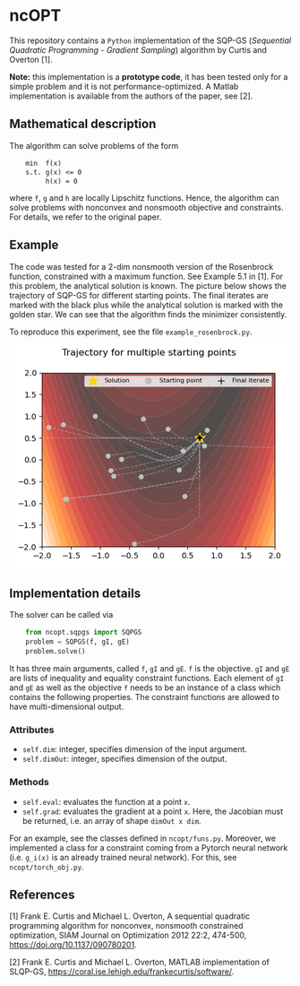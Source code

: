 # ncOPT
This repository contains a `Python` implementation of the SQP-GS (*Sequential Quadratic Programming - Gradient Sampling*) algorithm by Curtis and Overton [1]. 

**Note:** this implementation is a **prototype code**, it has been tested only for a simple problem and it is not performance-optimized. A Matlab implementation is available from the authors of the paper, see [2].

## Mathematical description

The algorithm can solve problems of the form

```
    min  f(x)
    s.t. g(x) <= 0
         h(x) = 0
```

where `f`, `g` and `h` are locally Lipschitz functions. Hence, the algorithm can solve problems with nonconvex and nonsmooth objective and constraints. For details, we refer to the original paper.

## Example

The code was tested for a 2-dim nonsmooth version of the Rosenbrock function, constrained with a maximum function. See Example 5.1 in [1]. For this problem, the analytical solution is known. The picture below shows the trajectory of SQP-GS for different starting points. The final iterates are marked with the black plus while the analytical solution is marked with the golden star. We can see that the algorithm finds the minimizer consistently.

To reproduce this experiment, see the file `example_rosenbrock.py`.

![SQP-GS trajectories for a 2-dim example](data/img/rosenbrock.png "SQP-GS trajectories for a 2-dim example")


## Implementation details
The solver can be called via 

```python
    from ncopt.sqpgs import SQPGS
    problem = SQPGS(f, gI, gE)
    problem.solve()
```
It has three main arguments, called `f`, `gI` and `gE`. `f` is the objective. `gI` and `gE` are lists of inequality and equality constraint functions. Each element of `gI` and `gE` as well as the objective `f` needs to be an instance of a class which contains the following properties. The constraint functions are allowed to have multi-dimensional output.

### Attributes

* `self.dim`: integer, specifies dimension of the input argument.
* `self.dimOut`: integer, specifies dimension of the output.

### Methods

* `self.eval`: evaluates the function at a point `x`.
* `self.grad`: evaluates the gradient at a point `x`. Here, the Jacobian must be returned, i.e. an array of shape `dimOut x dim`.

For an example, see the classes defined in `ncopt/funs.py`.
Moreover, we implemented a class for a constraint coming from a Pytorch neural network (i.e. `g_i(x)` is an already trained neural network). For this, see `ncopt/torch_obj.py`.



## References
[1] Frank E. Curtis and Michael L. Overton, A sequential quadratic programming algorithm for nonconvex, nonsmooth constrained optimization, 
SIAM Journal on Optimization 2012 22:2, 474-500, https://doi.org/10.1137/090780201.

[2] Frank E. Curtis and Michael L. Overton, MATLAB implementation of SLQP-GS, https://coral.ise.lehigh.edu/frankecurtis/software/.
